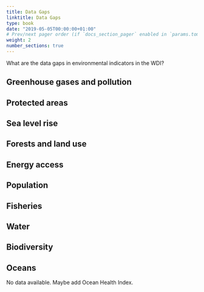 ```yaml
---
title: Data Gaps
linktitle: Data Gaps
type: book
date: "2019-05-05T00:00:00+01:00"
# Prev/next pager order (if `docs_section_pager` enabled in `params.toml`)
weight: 2
number_sections: true
---
```


What are the data gaps in environmental indicators in the WDI?

## Greenhouse gases and pollution

## Protected areas

## Sea level rise

## Forests and land use

## Energy access

## Population

## Fisheries

## Water

## Biodiversity

## Oceans

No data available. Maybe add Ocean Health Index.

